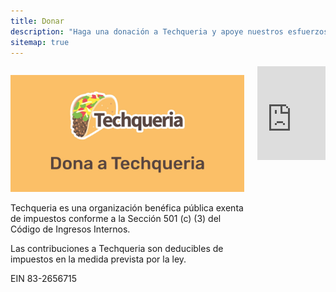 ```yaml
---
title: Donar
description: "Haga una donación a Techqueria y apoye nuestros esfuerzos para elevar Latinx en Tech."
sitemap: true
---
```


<div class="columns">
  <div class="column is-half">
    <p><img src="/assets/img/donate/donate.es.jpg" alt="Dona a Techqueria"></p>
    <p>Techqueria es una organización benéfica pública exenta de impuestos conforme a la Sección 501 (c) (3) del Código de Ingresos Internos.</p>
    <p>Las contribuciones a Techqueria son deducibles de impuestos en la medida prevista por la ley.</p>
    <p>EIN 83-2656715</p>
  </div>
  <div class="column is-half">
    <script src="https://donorbox.org/widget.js" paypalExpress="false"></script><iframe
      src="https://donorbox.org/embed/techqueria?amount=25&hide_donation_meter=true" width="100%"
      style="max-height:none!important" seamless="seamless" name="donorbox" frameborder="0" scrolling="no"
      allowpaymentrequest></iframe>
  </div>
</div>
